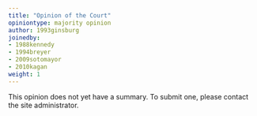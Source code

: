 ```yaml
---
title: "Opinion of the Court"
opiniontype: majority opinion
author: 1993ginsburg
joinedby:
- 1988kennedy
- 1994breyer
- 2009sotomayor
- 2010kagan
weight: 1
---
```

This opinion does not yet have a summary. To submit one, please contact the site administrator.